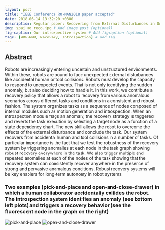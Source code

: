 ```yaml
---
layout: post
title: "IEEE Conference RO-MAN2018 paper accepted"
date: 2018-06-14 13:32:20 +0300
description: Regular paper: Recovering from External Disturbances in Online Manipulation through State-Dependent Revertive Recovery Policies
img: spai_no_reco.jpg # Add image post (optional)
fig-caption: Our introspective system # Add figcaption (optional)
tags: [HDP-HMM, Recovery, Introspection] # add tag
---
```

## Abstract
Robots are increasingly entering uncertain and unstructured environments. Within these, robots are bound to face unexpected external disturbances like accidental human or tool collisions. Robots must develop the capacity to respond to unexpected events. That is not only identifying the sudden anomaly, but also deciding how to handle it. In this work, we contribute a recovery policy that allows a robot to recovery from various anomalous scenarios across different tasks and conditions in a consistent and robust fashion. The system
organizes tasks as a sequence of nodes composed of internal modules such as motion generation and introspection. When an introspection module flags an anomaly, the recovery strategy is triggered and reverts the task execution by selecting a target node as a function of a state dependency chart. The new skill allows the robot to overcome the effects of the external disturbance and conclude the task. Our system recovers from accidental human and tool collisions in a number of tasks. Of particular importance is the fact that we test the robustness of the recovery system by triggering anomalies at each node in the task graph showing robust recovery everywhere in the task. We also trigger multiple and repeated anomalies at each of the nodes of the task showing that the recovery system can consistently recover anywhere in the presence of strong and pervasive anomalous conditions. Robust recovery systems will be key enablers for long-term autonomy in robot systems

### Two examples (pick-and-place and open-and-close-drawer) in which a human collaborator accidentally collides the robot. The introspection system identifies an anomaly (see bottom left plots) and triggers a recovery behavior (see the fluorescent node in the graph on the right)
![pick-and-place]({{site.baseurl}}/assets/img/pnp.jpg)
![open-and-close-drawer]({{site.baseurl}}/assets/img/open_drawer.jpg)



